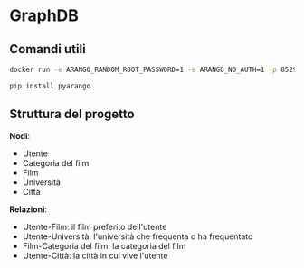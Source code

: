 # GraphDB

## Comandi utili

``` bash
docker run -e ARANGO_RANDOM_ROOT_PASSWORD=1 -e ARANGO_NO_AUTH=1 -p 8529:8529 -d arangodb
```

``` bash
pip install pyarango
```

## Struttura del progetto

**Nodi**:

- Utente
- Categoria del film
- Film
- Università
- Città

**Relazioni**:

- Utente-Film: il film preferito dell'utente
- Utente-Università: l'università che frequenta o ha frequentato
- Film-Categoria del film: la categoria del film
- Utente-Città: la città in cui vive l'utente
